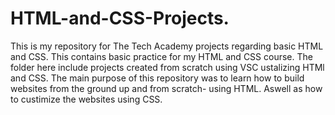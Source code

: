 # HTML-and-CSS-Projects.
This is my repository for The Tech Academy projects regarding basic HTML and CSS.
This contains basic practice for my HTML and CSS course.
The folder here include projects created from scratch using VSC ustalizing HTMl and CSS.
The main purpose of this repository was to learn how to build websites from the ground up and from scratch- using HTML. Aswell as how to custimize the websites using CSS.
